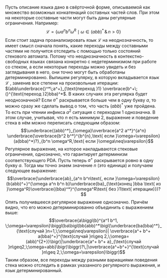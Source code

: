 Пусть описание языка дано в свёрточной форме, описываемой как множество возможных конкатенаций составных частей слов. При этом на некоторые составные части могут быть даны регулярные ограничения. Например:
$$\mathcal{L}=\bigl\{\omega a^n b^n \omega^R\mid \omega\in (abb)^*\,\&\, n>0\bigr\}$$
Если стоит задача проанализировать язык $\mathcal{L}$ на неоднозначность, то имеет смысл сначала понять, какие переходы между составными частями не получится отследить с помощью только состояний стекового автомата. Потому что неоднозначность в контекстно-свободных языках связана конкретно с недетерминизмом при работе со стеком, а если некоторые переходы можно увидеть и без заглядывания в него, они точно могут быть обработаны детерминированно.
Выпишем регулярку, в которую вкладывается язык $\mathcal{L}$ , заменив все степени на произвольные итерации: $(abb\underbrace{)^*\;a^+}_{\text{переход }1} \overbrace{b^+\;(}^{\text{переход }2}bba)^*$. В каких случаях эта регулярка будет неоднозначной?
Если $a^+$ раскрывается больше чем в одну букву $a$, то можно сразу же сделать вывод о том, что часть $(abb)^*$ уже пройдена. То есть при чтении инфикса $a^2$ ситуация с переходом 1 однозначна. В этом случае, учитывая, что $n$ есть минимум 2, выражение и поведение стека в нём можно переписать следующим образом:
$$\underbrace{(abb)^*}_{\omega}\overbrace{a^2 a^*}^{a^n} \underbrace{\overbrace{b^2 b^*}^{b^{n},\text{ если }\omega=\varepsilon}(a(bba)^*)?}_{b^n \omega^R,\text{ если }\omega\neq\varepsilon}$$
Регулярное выражение, на которое накладываются стековые ограничения, однозначно, что гарантирует детерминизм соответствующего PDA.
Пусть теперь $a^+$ раскрывается ровно в одну букву $a$. Тогда мы точно знаем значение $n$ (это единица) и получаем следующее выражение:
$$\overbrace{\underbrace{ab}_{a^n b^n\text{, если }\omega=\varepsilon} (b(abb)^+}^{\omega a^n b^n b}\underbrace{ba}_{\text{конец }bba \text{ из }\omega^R}\overbrace{(bba)^*}^{\omega^R\text{ без }1\text{ итерации}})?$$
Опять получившееся регулярное выражение однозначно. Причём видно, что его можно детерминированно объединить с выражением выше:
$$\overbrace{a\biggl(b}^{a^1 b^1, \;\omega=\varepsilon}\biggl(ba\bigl(bb(abb)^*\bigl(\underbrace{ba(bba)^*}_{\text{случай }n=1,\;\omega\neq\varepsilon}| \overbrace{a^+ b^+ a(bba)^+}^{\text{случай }n\geq 2,\;\omega=(abb)^{2+}}\bigr)|\underbrace{a^+ b^+ a}_{\text{случай }n\geq2,\;\omega=abb}\bigr)\biggr)?\,|\overbrace{a^+b^+}^{\text{случай }n\geq 2,\;\omega=\varepsilon}\biggr)$$
Таким образом, все переходы между разными вариациями поведения стека можно отследить в рамках указанного регулярного выражения, и язык детерминированный.